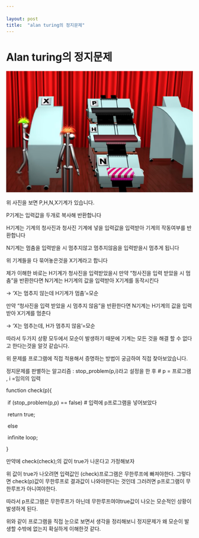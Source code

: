 ```yaml
---

layout: post
title:  "alan turing의 정지문제"
---
```


# **Alan turing의 정지문제**




![KakaoTalk_20211005_175652961](../images/2021-10-05-first/KakaoTalk_20211005_175652961-16334259723731.png)

위 사진을 보면 P,H,N,X기계가 있습니다.

P기계는 입력값을 두개로 복사해 반환합니다

H기계는 기계의 청사진과 청사진 기계에 넣을 입력값을 입력받아 기계의 작동여부를 반환합니다

N기계는 멈춤을 입력받을 시 멈추지않고 멈추지않음을 입력받을시 멈추게 됩니다

위 기계들을 다 묶어놓은것을 X기계라고 합니다

제가 이해한 바로는 H기계가 청사진을 입력받았을시 만약 “청사진을 입력 받았을 시 멈춤”을 반환한다면 N기계는 H기계의 값을 입력받아 X기계를 동작시킨다  

->  ‘X는 멈추지 않는데 H기계가 멈춤’=모순

만약 “청사진을 입력 받았을 시 멈추지 않음”을 반환한다면 N기계는 H기계의 값을 입력받아 X기계를 멈춘다

->  ‘X는 멈추는데, H가 멈추지 않음’=모순

 

따라서 두가지 상황 모두에서 모순이 발생하기 때문에 기계는 모든 것을 해결 할 수 없다고 한다는것을 알것 같습니다.



위 문제를 프로그램에 직접 적용해서 증명하는 방법이 궁금하여 직접 찾아보았습니다.

정지문제를 판별하는 알고리즘 : stop_problem(p,i)라고 설정을 한 후     # p = 프로그램 , i =임의의 입력

function check(p){  

​	if (stop_problem(p,p) == false)  #  입력에 p프로그램을 넣어보았다

​		return true;

​	else

​		infinite loop;

}

만약에 check(check);의 값이 true가 나온다고 가정해보자  

위 값이 true가 나오려면 입력값인 (check)프로그램은 무한루프에 빠져야한다.  그렇다면 check(p)값이 무한루프로 결과값이 나와야한다는 것인데 그러려면 p프로그램이 무한루프가 아니여야한다.

따라서 p프로그램은 무한루프가 아닌데 무한루프여야true값이 나오는 모순적인 상황이 발생하게 된다.



위와 같이 프로그램을 직접 눈으로 보면서 생각을 정리해보니 정지문제가 왜 모순이 발생할 수밖에 없는지 확실하게 이해한것 같다.
